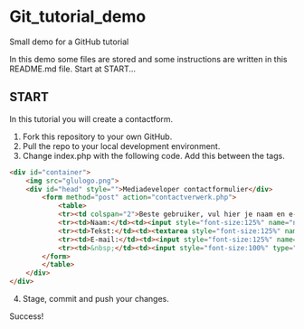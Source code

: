 # Git_tutorial_demo
Small demo for a GitHub tutorial

In this demo some files are stored and some instructions are written in this README.md file. Start at START...

## START

In this tutorial you will create a contactform.
1. Fork this repository to your own GitHub.
2. Pull the repo to your local development environment.
3. Change index.php with the following code. Add this between the <body> tags.
```html
<div id="container">
    <img src="glulogo.png">
    <div id="head" style="">Mediadeveloper contactformulier</div>
        <form method="post" action="contactverwerk.php">
            <table>
            <tr><td colspan="2">Beste gebruiker, vul hier je naam en e-mail in</td></tr>
            <tr><td>Naam:</td><td><input style="font-size:125%" name="name" type="text"></td></tr>
            <tr><td>Tekst:</td><td><textarea style="font-size:125%" name="text"></textarea></td></tr>
            <tr><td>E-mail:</td><td><input style="font-size:125%" name="email" type="text" ></td></tr>
            <tr><td>&nbsp;</td><td><input style="font-size:100%" type="submit" name="submit" value="Verzenden"></td></tr>
        </form>
        </table>
    </div>
</div>
```
4. Stage, commit and push your changes.

Success!
